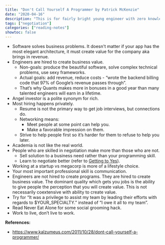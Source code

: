 ```yaml
---
title: "Don't Call Yourself A Programmer by Patrick McKenzie"
date: "2020-04-16"
description: "This is for fairly bright young engineer with zero knowledge on how the real world actually works."
tags: ["negotiation"]
categories: ["reading-notes"]
showtoc: false
---
```


- Software solves business problems. It doesn't matter if your app has the most elegant architecture, it must create value for the company aka brings in revenue.
- Engineers are hired to create business value.
  - Non-goals: produce the beautiful software, solve complex technical problems, use sexy frameworks.
  - Actual goals: add revenue, reduce costs - “wrote the backend billing code that 97% of Google’s revenue passes through”.
  - That’s why Quants makes more in bonuses in a good year than many talented engineers will earn in a lifetime.
- Angel investor is a polite synonym for rich.
- Most hiring happens privately.
  - Resume is not the primary way to get job interviews, but connections do.
  - Networking means:
    - Meet people at some point can help you.
    - Make a favorable impression on them.
  - Strive to help people first so it’s harder for them to refuse to help you later.
- Academia is not like the real world.
- People who are skilled in negotiation make more than those who are not.
  - Sell solution to a business need rather than your programming skill.
  - Learn to negotiate better (refer to [Getting to Yes](https://www.goodreads.com/book/show/313605.Getting_to_Yes)).
- Working at a startup vs megacorp is more of a lifestyle choice.
- Your most important professional skill is communication.
- Engineers are not hired to create programs. They are hired to create business value. The dominant quality which gets you jobs is the ability to give people the perception that you will create value.  This is not necessarily coextensive with ability to create value.
- Try for “It was a privilege to assist my team by leading their efforts with regards to $YOUR_SPECIALTY.” instead of “I owe it all to my team”.
- Read Never Eat Alone for some social grooming hack.
- Work to live, don’t live to work.

**References:**
- <https://www.kalzumeus.com/2011/10/28/dont-call-yourself-a-programmer/>
